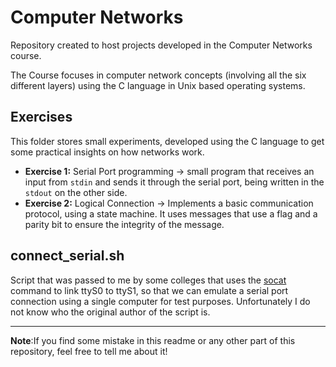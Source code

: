 # Computer Networks

Repository created to host projects developed in the Computer Networks course.

The Course focuses in computer network concepts (involving all the six different layers) using the C language in Unix based operating systems.

## Exercises 

This folder stores small experiments, developed using the C language to get some practical insights on how networks work.

- **Exercise 1:** Serial Port programming -> small program that receives an input from `stdin` and sends it through the serial port, being written in the `stdout` on the other side. 
- **Exercise 2:** Logical Connection -> Implements a basic communication protocol, using a state machine. It uses messages that use a flag and a parity bit to ensure the integrity of the message. 

## connect_serial.sh

Script that was passed to me by some colleges that uses the [socat](https://linux.die.net/man/1/socat) command to link ttyS0 to ttyS1, so that we can emulate a serial port connection using a single computer for test purposes. Unfortunately I do not know who the original author of the script is.

---

**Note**:If you find some mistake in this readme or any other part of this repository, feel free to tell me about it!
